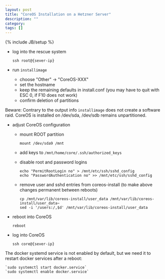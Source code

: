 ```yaml
---
layout: post
title: "CoreOS Installation on a Hetzner Server"
description: ""
category: 
tags: []
---
```

{% include JB/setup %}

- log into the rescue system

    `ssh root@{sever-ip}`

- run `installimage`

  - choose "Other" -> "CoreOS-XXX"
  - set the hostname
  - keep the remaining defaults in install.conf (you may have to quit with ESC 0, if F10 does not work)
  - confirm deletion of partitions

Beware: Contrary to the output info `installimage` does not create a software raid. CoreOS is installed on /dev/sda, /dev/sdb remains unpartitioned.

* adjust CoreOS configuration

  - mount ROOT partition

    `mount /dev/sda9 /mnt`

  - add keys to `/mnt/home/core/.ssh/authorized_keys`
  * disable root and password logins

    ```
    echo "PermitRootLogin no" > /mnt/etc/ssh/sshd_config
    echo "PasswordAuthentication no" >> /mnt/etc/ssh/sshd_config
    ```

  - remove user and sshd entries from coreos-install (to make above changes permanent between reboots)

    ```
    cp /mnt/var/lib/coreos-install/user_data /mnt/var/lib/coreos-install/user_data~
    sed -i '/users:/,$d' /mnt/var/lib/coreos-install/user_data
    ```

* reboot into CoreOS

    `reboot`

- log into CoreOS

    `ssh core@{sever-ip}`

The docker systemd service is not enabled by default, but we need it to restart docker services after a reboot:

    `sudo systemctl start docker.service`
    `sudo systemctl enable docker.service`


